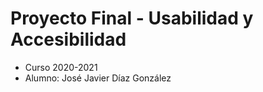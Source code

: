 # Proyecto Final - Usabilidad y Accesibilidad
- Curso 2020-2021
- Alumno: José Javier Díaz González
